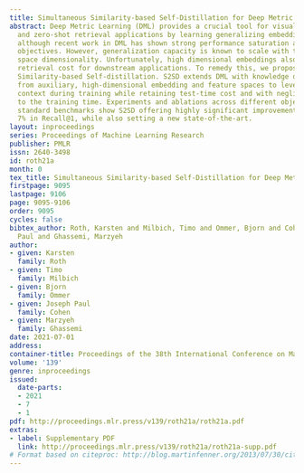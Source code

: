 ```yaml
---
title: Simultaneous Similarity-based Self-Distillation for Deep Metric Learning
abstract: Deep Metric Learning (DML) provides a crucial tool for visual similarity
  and zero-shot retrieval applications by learning generalizing embedding spaces,
  although recent work in DML has shown strong performance saturation across training
  objectives. However, generalization capacity is known to scale with the embedding
  space dimensionality. Unfortunately, high dimensional embeddings also create higher
  retrieval cost for downstream applications. To remedy this, we propose S2SD - Simultaneous
  Similarity-based Self-distillation. S2SD extends DML with knowledge distillation
  from auxiliary, high-dimensional embedding and feature spaces to leverage complementary
  context during training while retaining test-time cost and with negligible changes
  to the training time. Experiments and ablations across different objectives and
  standard benchmarks show S2SD offering highly significant improvements of up to
  7% in Recall@1, while also setting a new state-of-the-art.
layout: inproceedings
series: Proceedings of Machine Learning Research
publisher: PMLR
issn: 2640-3498
id: roth21a
month: 0
tex_title: Simultaneous Similarity-based Self-Distillation for Deep Metric Learning
firstpage: 9095
lastpage: 9106
page: 9095-9106
order: 9095
cycles: false
bibtex_author: Roth, Karsten and Milbich, Timo and Ommer, Bjorn and Cohen, Joseph
  Paul and Ghassemi, Marzyeh
author:
- given: Karsten
  family: Roth
- given: Timo
  family: Milbich
- given: Bjorn
  family: Ommer
- given: Joseph Paul
  family: Cohen
- given: Marzyeh
  family: Ghassemi
date: 2021-07-01
address:
container-title: Proceedings of the 38th International Conference on Machine Learning
volume: '139'
genre: inproceedings
issued:
  date-parts:
  - 2021
  - 7
  - 1
pdf: http://proceedings.mlr.press/v139/roth21a/roth21a.pdf
extras:
- label: Supplementary PDF
  link: http://proceedings.mlr.press/v139/roth21a/roth21a-supp.pdf
# Format based on citeproc: http://blog.martinfenner.org/2013/07/30/citeproc-yaml-for-bibliographies/
---
```

